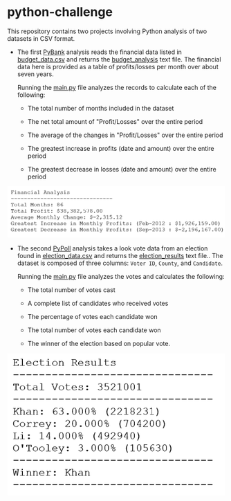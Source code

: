 # python-challenge

This repository contains two projects involving Python analysis of two datasets in CSV format. 

* The first [PyBank](https://github.com/lmfao415/python-challenge/tree/main/PyBank) analysis 
reads the financial data listed in [budget_data.csv](https://github.com/lmfao415/python-challenge/blob/main/PyBank/Resources/budget_data.csv) and returns the [budget_analysis](https://github.com/lmfao415/python-challenge/blob/main/PyBank/analysis/budget_analysis) text file. The financial data here is provided as a table of profits/losses per month over about seven years. 

  Running the [main.py](https://github.com/lmfao415/python-challenge/blob/main/PyBank/main.py) file analyzes the records to calculate each of the following:

  * The total number of months included in the dataset

  * The net total amount of "Profit/Losses" over the entire period

  * The average of the changes in "Profit/Losses" over the entire period

  * The greatest increase in profits (date and amount) over the entire period

  * The greatest decrease in losses (date and amount) over the entire period

![Here are the results](https://github.com/lmfao415/python-challenge/blob/main/PyBank/analysis/analysis.png?raw=true)


* The second [PyPoll](https://github.com/lmfao415/python-challenge/tree/main/PyPoll) analysis takes a look vote data from an election found in [election_data.csv](https://github.com/lmfao415/python-challenge/blob/main/PyPoll/Resources/election_data.csv) and returns the [election_results](https://github.com/lmfao415/python-challenge/blob/main/PyPoll/analysis/election_results) text file.. The dataset is composed of three columns: `Voter ID`, `County`, and `Candidate`. 

  Running the [main.py](https://github.com/lmfao415/python-challenge/blob/main/PyPoll/main.py) file analyzes the votes and calculates the following:

  * The total number of votes cast

  * A complete list of candidates who received votes

  * The percentage of votes each candidate won

  * The total number of votes each candidate won

  * The winner of the election based on popular vote.
  
![Here are the results](https://github.com/lmfao415/python-challenge/blob/main/PyPoll/analysis/analysis.png?raw=true)
  
